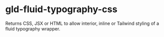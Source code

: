 # gld-fluid-typography-css
Returns CSS, JSX or HTML to allow interior, inline or Tailwind styling of a fluid typography wrapper.
